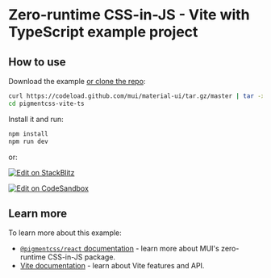 # Zero-runtime CSS-in-JS - Vite with TypeScript example project

## How to use

Download the example [or clone the repo](https://github.com/mui/material-ui):

<!-- #default-branch-switch -->

```bash
curl https://codeload.github.com/mui/material-ui/tar.gz/master | tar -xz --strip=2 material-ui-master/examples/pigmentcss-vite-ts
cd pigmentcss-vite-ts
```

Install it and run:

```bash
npm install
npm run dev
```

or:

<!-- #default-branch-switch -->

[![Edit on StackBlitz](https://developer.stackblitz.com/img/open_in_stackblitz.svg)](https://stackblitz.com/github/mui/material-ui/tree/master/examples/pigmentcss-vite-ts)

[![Edit on CodeSandbox](https://codesandbox.io/static/img/play-codesandbox.svg)](https://codesandbox.io/p/sandbox/github/mui/material-ui/tree/master/examples/pigmentcss-vite-ts)

## Learn more

To learn more about this example:

- [`@pigmentcss/react` documentation](https://github.com/mui/material-ui/blob/master/packages/zero-runtime/README.md) - learn more about MUI's zero-runtime CSS-in-JS package.
- [Vite documentation](https://vitejs.dev/guide/) - learn about Vite features and API.
